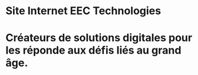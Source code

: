 # Site Internet EEC Technologies
# Créateurs de solutions digitales pour les réponde aux défis liés au grand âge.
